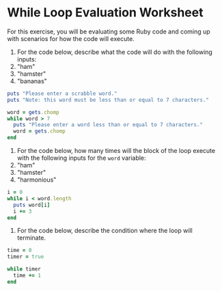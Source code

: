 # While Loop Evaluation Worksheet
For this exercise, you will be evaluating some Ruby code and coming up with scenarios for how the code will execute.

1. For the code below, describe what the code will do with the following inputs:
  1. "ham"
  2. "hamster"
  3. "bananas"

  ```ruby
  puts "Please enter a scrabble word."
  puts "Note: this word must be less than or equal to 7 characters."

  word = gets.chomp
  while word > 7
    puts "Please enter a word less than or equal to 7 characters."
    word = gets.chomp
  end
  ```

1. For the code below, how many times will the block of the loop execute with the following inputs for the `word` variable:
  1. "ham"
  2. "hamster"
  3. "harmonious"

  ```ruby
  i = 0
  while i < word.length
    puts word[i]
    i += 3
  end
  ```

1. For the code below, describe the condition where the loop will terminate.
  ```ruby
  time = 0
  timer = true
  
  while timer
    time += 1
  end
  ```
